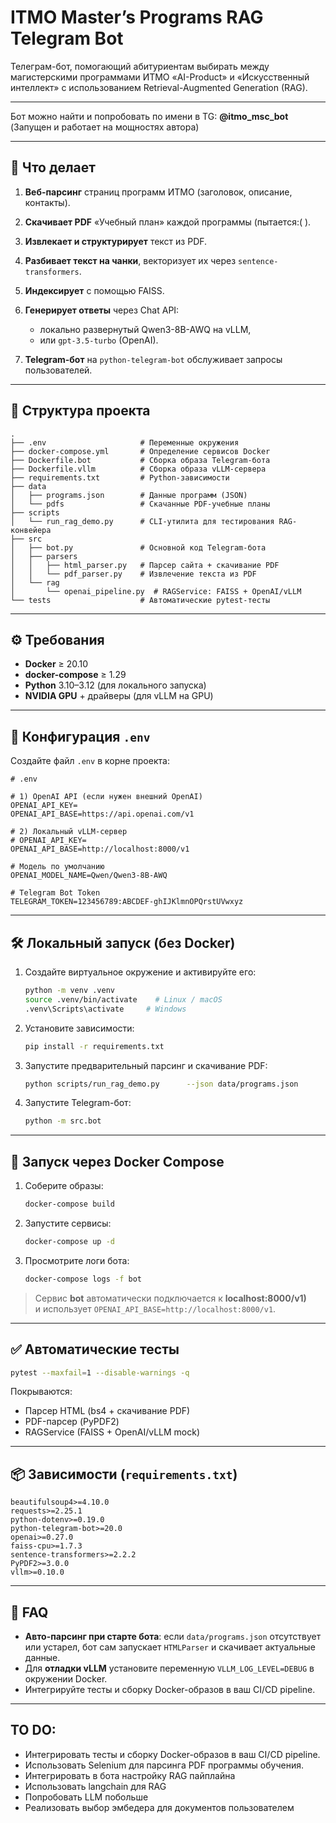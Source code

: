 # ITMO Master’s Programs RAG Telegram Bot

Телеграм-бот, помогающий абитуриентам выбирать между магистерскими программами ИТМО «AI-Product» и «Искусственный интеллект» с использованием Retrieval-Augmented Generation (RAG).

---
Бот можно найти и попробовать по имени в TG: **@itmo_msc_bot**
(Запущен и работает на мощностях автора)



---

## 🔎 Что делает

1. **Веб-парсинг** страниц программ ИТМО (заголовок, описание, контакты).
2. **Скачивает PDF** «Учебный план» каждой программы (пытается:( ).
3. **Извлекает и структурирует** текст из PDF.
4. **Разбивает текст на чанки**, векторизует их через `sentence-transformers`.
5. **Индексирует** с помощью FAISS.
6. **Генерирует ответы** через Chat API:
   - локально развернутый Qwen3-8B-AWQ на vLLM,  
   - или `gpt-3.5-turbo` (OpenAI).

7. **Telegram-бот** на `python-telegram-bot` обслуживает запросы пользователей.

---

## 📂 Структура проекта

```
.
├── .env                     # Переменные окружения
├── docker-compose.yml       # Определение сервисов Docker
├── Dockerfile.bot           # Сборка образа Telegram-бота
├── Dockerfile.vllm          # Сборка образа vLLM-сервера
├── requirements.txt         # Python-зависимости
├── data
│   ├── programs.json        # Данные программ (JSON)
│   └── pdfs                 # Скачанные PDF-учебные планы
├── scripts
│   └── run_rag_demo.py      # CLI-утилита для тестирования RAG-конвейера
├── src
│   ├── bot.py               # Основной код Telegram-бота
│   ├── parsers
│   │   ├── html_parser.py   # Парсер сайта + скачивание PDF
│   │   └── pdf_parser.py    # Извлечение текста из PDF
│   └── rag
│       └── openai_pipeline.py  # RAGService: FAISS + OpenAI/vLLM
└── tests                    # Автоматические pytest-тесты
```

---

## ⚙️ Требования

- **Docker** ≥ 20.10  
- **docker-compose** ≥ 1.29  
- **Python** 3.10–3.12 (для локального запуска)  
- **NVIDIA GPU** + драйверы (для vLLM на GPU)

---

## 🔑 Конфигурация `.env`

Создайте файл `.env` в корне проекта:

```dotenv
# .env

# 1) OpenAI API (если нужен внешний OpenAI)
OPENAI_API_KEY=
OPENAI_API_BASE=https://api.openai.com/v1

# 2) Локальный vLLM-сервер
# OPENAI_API_KEY=
OPENAI_API_BASE=http://localhost:8000/v1

# Модель по умолчанию
OPENAI_MODEL_NAME=Qwen/Qwen3-8B-AWQ

# Telegram Bot Token
TELEGRAM_TOKEN=123456789:ABCDEF-ghIJKlmnOPQrstUVwxyz
```


---

## 🛠 Локальный запуск (без Docker)

1. Создайте виртуальное окружение и активируйте его:
   ```bash
   python -m venv .venv
   source .venv/bin/activate    # Linux / macOS
   .venv\Scripts\activate     # Windows
   ```
2. Установите зависимости:
   ```bash
   pip install -r requirements.txt
   ```
3. Запустите предварительный парсинг и скачивание PDF:
   ```bash
   python scripts/run_rag_demo.py      --json data/programs.json      --pdf-dir data/pdfs      -q "Какие дисциплины в AI-product?"
   ```
4. Запустите Telegram-бот:
   ```bash
   python -m src.bot
   ```

---

## 🐳 Запуск через Docker Compose

1. Соберите образы:
   ```bash
   docker-compose build
   ```
2. Запустите сервисы:
   ```bash
   docker-compose up -d
   ```
3. Просмотрите логи бота:
   ```bash
   docker-compose logs -f bot
   ```

> Сервис **bot** автоматически подключается к **localhost:8000/v1)**  
> и использует `OPENAI_API_BASE=http://localhost:8000/v1`.

---

## ✅ Автоматические тесты

```bash
pytest --maxfail=1 --disable-warnings -q
```

Покрываются:
- Парсер HTML (bs4 + скачивание PDF)
- PDF-парсер (PyPDF2)
- RAGService (FAISS + OpenAI/vLLM mock)

---

## 📦 Зависимости (`requirements.txt`)

```text
beautifulsoup4>=4.10.0
requests>=2.25.1
python-dotenv>=0.19.0
python-telegram-bot>=20.0
openai>=0.27.0
faiss-cpu>=1.7.3
sentence-transformers>=2.2.2
PyPDF2>=3.0.0
vllm>=0.10.0
```

---

## 🔧 FAQ

- **Авто-парсинг при старте бота**: если `data/programs.json` отсутствует или устарел, бот сам запускает `HTMLParser` и скачивает актуальные данные.
- Для **отладки vLLM** установите переменную `VLLM_LOG_LEVEL=DEBUG` в окружении Docker.
- Интегрируйте тесты и сборку Docker-образов в ваш CI/CD pipeline.

---

## TO DO:

- Интегрировать тесты и сборку Docker-образов в ваш CI/CD pipeline.
- Использовать Selenium для парсинга PDF программы обучения.
- Интегрировать в бота настройку RAG пайплайна
- Использовать langchain для RAG
- Попробовать LLM побольше
- Реализовать выбор эмбедера для документов пользователем 

